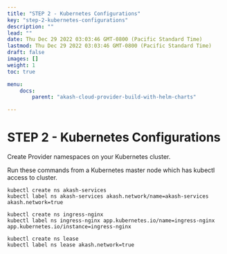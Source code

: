 ```yaml
---
title: "STEP 2 - Kubernetes Configurations"
key: "step-2-kubernetes-configurations"
description: ""
lead: ""
date: Thu Dec 29 2022 03:03:46 GMT-0800 (Pacific Standard Time)
lastmod: Thu Dec 29 2022 03:03:46 GMT-0800 (Pacific Standard Time)
draft: false
images: []
weight: 1
toc: true

menu:
    docs:
        parent: "akash-cloud-provider-build-with-helm-charts"

---
```

STEP 2 - Kubernetes Configurations
==================================

Create Provider namespaces on your Kubernetes cluster.

Run these commands from a Kubernetes master node which has kubectl access to cluster.

    kubectl create ns akash-services
    kubectl label ns akash-services akash.network/name=akash-services akash.network=true
    
    kubectl create ns ingress-nginx
    kubectl label ns ingress-nginx app.kubernetes.io/name=ingress-nginx app.kubernetes.io/instance=ingress-nginx
    
    kubectl create ns lease
    kubectl label ns lease akash.network=true